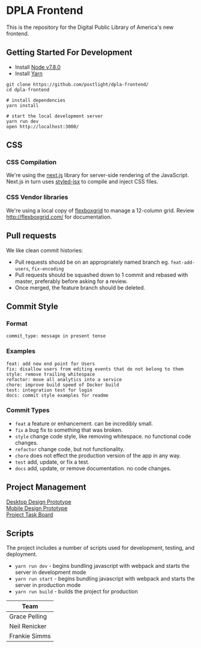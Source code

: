 # DPLA Frontend
This is the repository for the Digital Public Library of America's new frontend.

## Getting Started For Development

- Install [Node v7.8.0](https://nodejs.org/en/)
- Install [Yarn](https://yarnpkg.com/en/docs/install)

```
git clone https://github.com/postlight/dpla-frontend/
cd dpla-frontend

# install dependencies
yarn install

# start the local development server
yarn run dev
open http://localhost:3000/
```

## CSS

### CSS Compilation

We're using the [next.js](https://github.com/zeit/next.js/) library for
server-side rendering of the JavaScript. Next.js in turn uses
[styled-jsx](https://github.com/zeit/styled-jsx) to compile and inject CSS files.

### CSS Vendor libraries

We're using a local copy of [flexboxgrid](https://github.com/kristoferjoseph/flexboxgrid)
to manage a 12-column grid. Review <http://flexboxgrid.com/> for documentation.

## Pull requests

We like clean commit histories:

- Pull requests should be on an appropriately named branch eg. `feat-add-users`, `fix-encoding`
- Pull requests should be squashed down to 1 commit and rebased with master, preferably before asking for a review.
- Once merged, the feature branch should be deleted.

## Commit Style

### Format

```
commit_type: message in present tense
```

### Examples

```
feat: add new end point for Users
fix: disallow users from editing events that do not belong to them
style: remove trailing whitespace
refactor: move all analytics into a service
chore: improve build speed of Docker build
test: integration test for login
docs: commit style examples for readme
```

### Commit Types

- `feat` a feature or enhancement. can be incredibly small.
- `fix` a bug fix to something that was broken.
- `style` change code style, like removing whitespace. no functional code changes.
- `refactor` change code, but not functionality.
- `chore` does not effect the production version of the app in any way.
- `test` add, update, or fix a test.
- `docs` add, update, or remove documentation. no code changes.

## Project Management

[Desktop Design Prototype](https://invis.io/3FC6KEGQV)  
[Mobile Design Prototype](https://invis.io/VGD6W7ZDQ)  
[Project Task Board](https://github.com/postlight/dpla-frontend/projects/1)

## Scripts

The project includes a number of scripts used for development, testing, and deployment.

- `yarn run dev` - begins bundling javascript with webpack and starts the server in development mode
- `yarn run start` - begins bundling javascript with webpack and starts the server in production mode
- `yarn run build` - builds the project for production

| Team        |
| ------------- |
| Grace Pelling |
| Neil Renicker |
| Frankie Simms |
